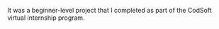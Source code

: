 It was a beginner-level project that I completed as part of the CodSoft virtual internship program.
